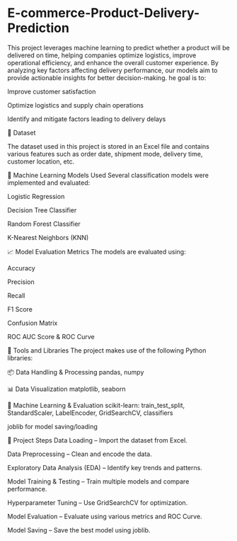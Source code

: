 # E-commerce-Product-Delivery-Prediction
This project leverages machine learning to predict whether a product will be delivered on time, helping companies optimize logistics, improve operational efficiency, and enhance the overall customer experience. By analyzing key factors affecting delivery performance, our models aim to provide actionable insights for better decision-making.
he goal is to:

Improve customer satisfaction

Optimize logistics and supply chain operations

Identify and mitigate factors leading to delivery delays

📁 Dataset

The dataset used in this project is stored in an Excel file and contains various features such as order date, shipment mode, delivery time, customer location, etc.

🧠 Machine Learning Models Used
Several classification models were implemented and evaluated:

Logistic Regression

Decision Tree Classifier

Random Forest Classifier

K-Nearest Neighbors (KNN)

📈 Model Evaluation Metrics
The models are evaluated using:

Accuracy

Precision

Recall

F1 Score

Confusion Matrix

ROC AUC Score & ROC Curve

🔧 Tools and Libraries
The project makes use of the following Python libraries:

📦 Data Handling & Processing
pandas, numpy

📊 Data Visualization
matplotlib, seaborn

🧪 Machine Learning & Evaluation
scikit-learn: train_test_split, StandardScaler, LabelEncoder, GridSearchCV, classifiers

joblib for model saving/loading

📌 Project Steps
Data Loading – Import the dataset from Excel.

Data Preprocessing – Clean and encode the data.

Exploratory Data Analysis (EDA) – Identify key trends and patterns.

Model Training & Testing – Train multiple models and compare performance.

Hyperparameter Tuning – Use GridSearchCV for optimization.

Model Evaluation – Evaluate using various metrics and ROC Curve.

Model Saving – Save the best model using joblib.

